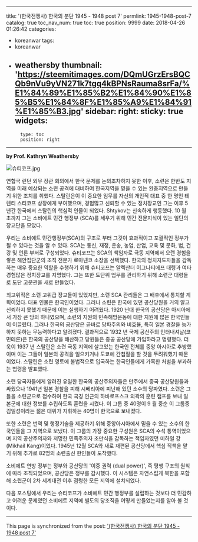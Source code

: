 
---
title: '(한국전쟁사) 한국의 분단 1945 - 1948 post 7'
permlink: 1945-1948-post-7
catalog: true
toc_nav_num: true
toc: true
position: 9999
date: 2018-04-26 01:26:42
categories:
- koreanwar
tags:
- koreanwar
- weathersby
thumbnail: 'https://steemitimages.com/DQmUGrzErsBQCQb9nVu9yVN271k7tgq4kBPNsRauma8srFa/%E1%84%89%E1%85%B2%E1%84%90%E1%85%B5%E1%84%8F%E1%85%A9%E1%84%91%E1%85%B3.jpg'
sidebar:
    right:
        sticky: true
widgets:
    -
        type: toc
        position: right
---


**by Prof. Kathryn Weathersby**

![슈티코프.jpg](https://steemitimages.com/DQmUGrzErsBQCQb9nVu9yVN271k7tgq4kBPNsRauma8srFa/%E1%84%89%E1%85%B2%E1%84%90%E1%85%B5%E1%84%8F%E1%85%A9%E1%84%91%E1%85%B3.jpg)

연합국 런던 외무 장관 회의에서 한국 문제를 논의조차하지 못한 이후, 소련은 한반도 지역을 미래 예상되는 소련 공격에 대비하여 한국지역을 믿을 수 있는 완충지역으로 만들기 위한 조치를 취했다.  스탈린은이 이 중요한 임무를 자신의 개인적 대표 중 한 명인 테렌티 스티코프 상장에게 부여했으며, 경험많고 신뢰할 수 있는 정치장교인 그는 이후 5년간 한국에서 스탈린의 핵심적 인물이 되었다. Shtykov는 신속하게 행동했다. 10 월 초까지 그는 소비에트 민간 행정부 (SCA)를 세우기 위해 민간 전문지식이 있는 일단의 장교단을 모았다.

우리는 소비에트 민간행정부(SCA)의 구조로 부터 그것이 효과적이고 포괄적인 정부가 될 수 있다는 것을 알 수 있다. SCA는 통신, 재정, 운송, 농업, 산업, 교육 및 문화, 법, 건강 및 언론 부서로 구성되었다. 슈티코프는 SCA의 책임자로 극동 지역에서 오랜 경험을 쌓은 해안집단군의 조직 전문가 로마넨코 소장을 선택했다. 한국의 정치지도자들을 감독하는 매우 중요한 역할을 수행하기 위해 슈티코프는 알렉산더 이그나티에프 대령과 여타 경험많은 정치장교를 지명했다. 그는 또한 도단위 업무를 관리하기 위해 소련군 대령들로 도단 고문관을 새로 만들었다. 

최고위직은 소련 고위급 장교들이 있었지만, 소련 SCA 관리들은 그 배후에서 통치할 계획이었다. 대표 인물은 한국인이었다. 그러나 소련은 한국에 있던 공산당원을 거의 알고 신뢰하지 못했기 때문에 이는 실행하기 어려웠다. 1920 년대 한국의 공산당은 아시아에서 가장 큰 당의 하나였으며, 소련의 지원의 민족해방운동에 대한 지원에 많은 한국인들이 이끌렸다. 그러나 한국의 공산당은 곧바로 당파주의와 비효율, 특히 일본 경찰을 능가하지 못하는 무능력하다고 알려졌다. 결과적으로 1932 년 국제 공산주의 인터내셔날(코민테른)은 한국의 공산당을 해산하고 당원들은 중공 공산당에 가입하라고 명령했다. 더욱이 1937 년 스탈린은 소련 극동 지역에 살고있는 한국인 전체를 중앙 아시아로 추방했이며 이는 그들이 일본의 공격을 일으키거나 도쿄에 간첩질을 할 것을 두려워했기 때문이었다. 스탈린은 소련 영토에 불법적으로 입국하는 한국인들에게 가혹한 처벌을 부과하는 법령을 발표했다.

소련 당국자들에게 알려진 유일한 한국의 공산주의자들은 만주에서 중국 공산당원들과 싸웠으나 1941년 일본 경찰을 피해 시베리아에 피난해 있던 소수의 당파였다. 소련은 그들을 소련군으로 접수하여 한국 국경 인근의 하바로프스크 외곽의 훈련 캠프를 보내 일본군에 대한 정보를 수립하도록 훈련을 시켰다. 이 그룹 중 40명이 9 월 중순 이 그룹중 김일성이라는 젊은 대위가 지휘하는 40명이 한국으로 보내졌다. 

또한 소련은 번역 및 행정기술을 제공하기 위해 중앙아시아에서 믿을 수 있는 소수의 한국인들을 그 지역으로 보냈다. 이 그룹의 가장 중요한 구성원은 SCA의 수석 통역이었으며 지역 공산주의자와 저명한 민족주의자 조만식을 감독하는 책임자였던 미하일 강 (Mikhail Kang)이었다. 1945년 12월 SCA와 새로 재편된 공산당에서 핵심 직책을 맡기 위해 추가로 82명의 소련출신 한인들이 도착했다. 

소비에트 연방 정부는 정부와 공산당의 '이중 권력 (dual power)', 즉 평행 구조의 원칙에 따라 조직되었으며, 공산당은 정부를 감시했다. 이 시스템은 자연스럽게 북한을 포함해 소련군이 2차 세계대전 이후 점령한 모든 지역에 설치되었다. 

다음 포스팅에서 우리는 슈티코프가 소비에트 민간 행정부를 설립하는 것보다 더 민감하고 어려운 문제였던 소비에트 지역에 별도의 당조직을 어떻게 만들었는지를 알아 볼 것이다.

- - -

This page is synchronized from the post: ['(한국전쟁사) 한국의 분단 1945 - 1948 post 7'](https://steemit.com/@wisdomandjustice/1945-1948-post-7)
